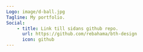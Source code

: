 ```yaml
---
Logo: image/d-ball.jpg
Tagline: My portfolio.
Social:
    - title: Link till sidans github repo.
      url: https://github.com/rebahama/bth-design
      icon: github
---
```

